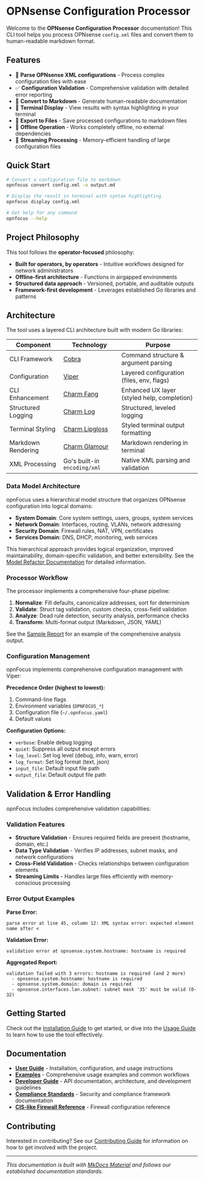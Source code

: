 # OPNsense Configuration Processor

Welcome to the **OPNsense Configuration Processor** documentation! This CLI tool helps you process OPNsense `config.xml` files and convert them to human-readable markdown format.

## Features

- 🔧 **Parse OPNsense XML configurations** - Process complex configuration files with ease
- ✅ **Configuration Validation** - Comprehensive validation with detailed error reporting
- 📝 **Convert to Markdown** - Generate human-readable documentation
- 🎨 **Terminal Display** - View results with syntax highlighting in your terminal
- 💾 **Export to Files** - Save processed configurations to markdown files
- 🔌 **Offline Operation** - Works completely offline, no external dependencies
- 🚀 **Streaming Processing** - Memory-efficient handling of large configuration files

## Quick Start

```bash
# Convert a configuration file to markdown
opnfocus convert config.xml -o output.md

# Display the result in terminal with syntax highlighting
opnfocus display config.xml

# Get help for any command
opnfocus --help
```

## Project Philosophy

This tool follows the **operator-focused** philosophy:

- **Built for operators, by operators** - Intuitive workflows designed for network administrators
- **Offline-first architecture** - Functions in airgapped environments
- **Structured data approach** - Versioned, portable, and auditable outputs
- **Framework-first development** - Leverages established Go libraries and patterns

## Architecture

The tool uses a layered CLI architecture built with modern Go libraries:

| Component          | Technology                                                  | Purpose                                     |
| ------------------ | ----------------------------------------------------------- | ------------------------------------------- |
| CLI Framework      | [Cobra](https://github.com/spf13/cobra)                     | Command structure & argument parsing        |
| Configuration      | [Viper](https://github.com/spf13/viper)                     | Layered configuration (files, env, flags)   |
| CLI Enhancement    | [Charm Fang](https://github.com/charmbracelet/fang)         | Enhanced UX layer (styled help, completion) |
| Structured Logging | [Charm Log](https://github.com/charmbracelet/log)           | Structured, leveled logging                 |
| Terminal Styling   | [Charm Lipgloss](https://github.com/charmbracelet/lipgloss) | Styled terminal output formatting           |
| Markdown Rendering | [Charm Glamour](https://github.com/charmbracelet/glamour)   | Markdown rendering in terminal              |
| XML Processing     | Go's built-in `encoding/xml`                                | Native XML parsing and validation           |

### Data Model Architecture

opnFocus uses a hierarchical model structure that organizes OPNsense configuration into logical domains:

- **System Domain**: Core system settings, users, groups, system services
- **Network Domain**: Interfaces, routing, VLANs, network addressing
- **Security Domain**: Firewall rules, NAT, VPN, certificates
- **Services Domain**: DNS, DHCP, monitoring, web services

This hierarchical approach provides logical organization, improved maintainability, domain-specific validation, and better extensibility. See the [Model Refactor Documentation](model_refactor.md) for detailed information.

### Processor Workflow

The processor implements a comprehensive four-phase pipeline:

1. **Normalize**: Fill defaults, canonicalize addresses, sort for determinism
2. **Validate**: Struct tag validation, custom checks, cross-field validation
3. **Analyze**: Dead rule detection, security analysis, performance checks
4. **Transform**: Multi-format output (Markdown, JSON, YAML)

See the [Sample Report](sample-report.md) for an example of the comprehensive analysis output.

### Configuration Management

opnFocus implements comprehensive configuration management with Viper:

**Precedence Order (highest to lowest):**

1. Command-line flags
2. Environment variables (`OPNFOCUS_*`)
3. Configuration file (`~/.opnFocus.yaml`)
4. Default values

**Configuration Options:**

- `verbose`: Enable debug logging
- `quiet`: Suppress all output except errors
- `log_level`: Set log level (debug, info, warn, error)
- `log_format`: Set log format (text, json)
- `input_file`: Default input file path
- `output_file`: Default output file path

## Validation & Error Handling

opnFocus includes comprehensive validation capabilities:

### Validation Features

- **Structure Validation** - Ensures required fields are present (hostname, domain, etc.)
- **Data Type Validation** - Verifies IP addresses, subnet masks, and network configurations
- **Cross-Field Validation** - Checks relationships between configuration elements
- **Streaming Limits** - Handles large files efficiently with memory-conscious processing

### Error Output Examples

**Parse Error:**

```text
parse error at line 45, column 12: XML syntax error: expected element name after <
```

**Validation Error:**

```text
validation error at opnsense.system.hostname: hostname is required
```

**Aggregated Report:**

```text
validation failed with 3 errors: hostname is required (and 2 more)
  - opnsense.system.hostname: hostname is required
  - opnsense.system.domain: domain is required
  - opnsense.interfaces.lan.subnet: subnet mask '35' must be valid (0-32)
```

## Getting Started

Check out the [Installation Guide](user-guide/installation.md) to get started, or dive into the [Usage Guide](user-guide/usage.md) to learn how to use the tool effectively.

## Documentation

- **[User Guide](user-guide/)** - Installation, configuration, and usage instructions
- **[Examples](examples/)** - Comprehensive usage examples and common workflows
- **[Developer Guide](dev-guide/)** - API documentation, architecture, and development guidelines
- **[Compliance Standards](compliance-standards.md)** - Security and compliance framework documentation
- **[CIS-like Firewall Reference](cis-like-firewall-reference.md)** - Firewall configuration reference

## Contributing

Interested in contributing? See our [Contributing Guide](dev-guide/contributing.md) for information on how to get involved with the project.

---

*This documentation is built with [MkDocs Material](https://squidfunk.github.io/mkdocs-material/) and follows our established documentation standards.*
